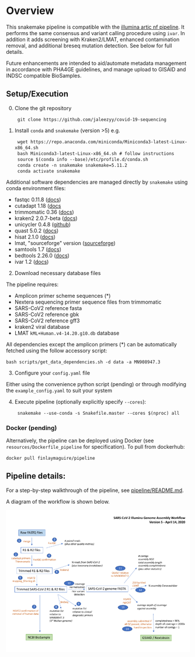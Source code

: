 # Overview

This snakemake pipeline is compatible with the [illumina artic nf pipeline](https://github.com/connor-lab/ncov2019-artic-nf).
It performs the same consensus and variant calling procedure using `ivar`.
In addition it adds screening with Kraken2/LMAT, enhanced contamination removal, and additional breseq mutation detection.
See below for full details.

Future enhancements are intended to aid/automate metadata management in accordance with PHA4GE guidelines, and manage upload to GISAID and INDSC compatible BioSamples.

## Setup/Execution

0. Clone the git repository
    
        git clone https://github.com/jaleezyy/covid-19-sequencing

1. Install `conda` and `snakemake` (version >5) e.g.

        wget https://repo.anaconda.com/miniconda/Miniconda3-latest-Linux-x86_64.sh
        bash Miniconda3-latest-Linux-x86_64.sh # follow instructions
        source $(conda info --base)/etc/profile.d/conda.sh
        conda create -n snakemake snakemake=5.11.2
        conda activate snakemake

Additional software dependencies are managed directly by `snakemake` using conda environment files:

  - fastqc 0.11.8 ([docs](https://www.bioinformatics.babraham.ac.uk/projects/fastqc/))
  - cutadapt 1.18 ([docs](https://cutadapt.readthedocs.io/en/stable/)
  - trimmomatic 0.36 ([docs](http://www.usadellab.org/cms/?page=trimmomatic))
  - kraken2 2.0.7-beta ([docs](https://ccb.jhu.edu/software/kraken2/))
  - unicycler 0.4.8 ([github](https://github.com/rrwick/Unicycler))
  - quast 5.0.2 ([docs](http://quast.sourceforge.net/quast))
  - hisat 2.1.0 ([docs](http://daehwankimlab.github.io/hisat2/))
  - lmat, "sourceforge" version ([sourceforge](https://sourceforge.net/projects/lmat/))
  - samtools 1.7 ([docs](http://www.htslib.org/))
  - bedtools 2.26.0 ([docs](https://bedtools.readthedocs.io/en/latest/))
  - ivar 1.2 ([docs](https://github.com/andersen-lab/ivar))

2. Download necessary database files

The pipeline requires:
 
 - Amplicon primer scheme sequences (\*)
 - Nextera sequencing primer sequence files from trimmomatic 
 - SARS-CoV2 reference fasta
 - SARS-CoV2 reference gbk 
 - SARS-CoV2 reference gff3
 - kraken2 viral database
 - LMAT `kML+Human.v4-14.20.g10.db` database

All dependencies except the amplicon primers (\*) can be automatically fetched using the follow accessory script:

    bash scripts/get_data_dependencies.sh -d data -a MN908947.3

3. Configure your `config.yaml` file

Either using the convenience python script (pending) or 
through modifying the `example_config.yaml` to suit your system

4. Execute pipeline (optionally explicitly specify `--cores`):

        snakemake --use-conda -s Snakefile.master --cores $(nproc) all

### Docker (pending)

Alternatively, the pipeline can be deployed using Docker (see `resources/Dockerfile_pipeline` for specification).
To pull from dockerhub:

    docker pull finlaymaguire/pipeline

## Pipeline details:

For a step-by-step walkthrough of the pipeline, see [pipeline/README.md](pipeline/README.md).

A diagram of the workflow is shown below.

![Workflow Version 5](Workflow_Version_5.png)
